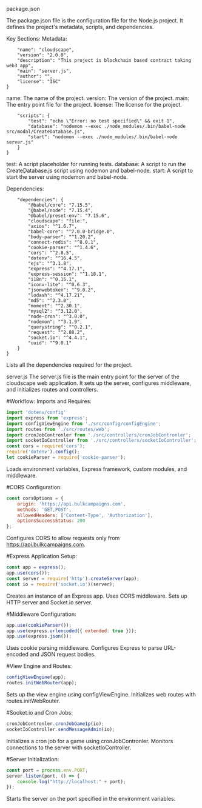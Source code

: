 package.json

The package.json file is the configuration file for the Node.js project. It defines the project's metadata, scripts, and dependencies.

Key Sections:
Metadata:
```{
    "name": "cloudscape",
    "version": "2.0.0",
    "description": "This project is blockchain based contract taking web3 app",
    "main": "server.js",
    "author": "",
    "license": "ISC"
}
```

name: The name of the project.
version: The version of the project.
main: The entry point file for the project.
license: The license for the project.

```{
    "scripts": {
        "test": "echo \"Error: no test specified\" && exit 1",
        "database": "nodemon --exec ./node_modules/.bin/babel-node src/modal/CreateDatabase.js",
        "start": "nodemon --exec ./node_modules/.bin/babel-node server.js"
    }
}
```

test: A script placeholder for running tests.
database: A script to run the CreateDatabase.js script using nodemon and babel-node.
start: A script to start the server using nodemon and babel-node.

Dependencies:
```{
    "dependencies": {
        "@babel/core": "7.15.5",
        "@babel/node": "7.15.4",
        "@babel/preset-env": "7.15.6",
        "cloudscape": "file:",
        "axios": "^1.6.7",
        "babel-core": "^7.0.0-bridge.0",
        "body-parser": "^1.20.2",
        "connect-redis": "^8.0.1",
        "cookie-parser": "^1.4.6",
        "cors": "^2.8.5",
        "dotenv": "^16.4.5",
        "ejs": "^3.1.8",
        "express": "^4.17.1",
        "express-session": "^1.18.1",
        "i18n": "^0.15.1",
        "iconv-lite": "^0.6.3",
        "jsonwebtoken": "^9.0.2",
        "lodash": "^4.17.21",
        "md5": "^2.3.0",
        "moment": "^2.30.1",
        "mysql2": "^3.12.0",
        "node-cron": "^3.0.0",
        "nodemon": "^3.1.9",
        "querystring": "^0.2.1",
        "request": "^2.88.2",
        "socket.io": "^4.4.1",
        "uuid": "^9.0.1"
    }
}
```
Lists all the dependencies required for the project.

server.js
The server.js file is the main entry point for the server of the cloudscape web application. It sets up the server, configures middleware, and initializes routes and controllers.

#Workflow:
Imports and Requires:
```js
import 'dotenv/config'
import express from 'express';
import configViewEngine from './src/config/configEngine';
import routes from './src/routes/web';
import cronJobContronler from './src/controllers/cronJobContronler';
import socketIoController from './src/controllers/socketIoController';
const cors = require('cors');
require('dotenv').config();
let cookieParser = require('cookie-parser');
```
Loads environment variables, Express framework, custom modules, and middleware.

#CORS Configuration:
```js
const corsOptions = {
    origin: 'https://api.bulkcampaigns.com',
    methods: 'GET,POST',
    allowedHeaders: ['Content-Type', 'Authorization'],
    optionsSuccessStatus: 200
};
```
Configures CORS to allow requests only from https://api.bulkcampaigns.com.

#Express Application Setup:

```js
const app = express();
app.use(cors());
const server = require('http').createServer(app);
const io = require('socket.io')(server);
```
Creates an instance of an Express app.
Uses CORS middleware.
Sets up HTTP server and Socket.io server.

#Middleware Configuration:

```js
app.use(cookieParser());
app.use(express.urlencoded({ extended: true }));
app.use(express.json());
```

Uses cookie parsing middleware.
Configures Express to parse URL-encoded and JSON request bodies.

#View Engine and Routes:

```js
configViewEngine(app);
routes.initWebRouter(app);
```
Sets up the view engine using configViewEngine.
Initializes web routes with routes.initWebRouter.

#Socket.io and Cron Jobs:

```js
cronJobContronler.cronJobGame1p(io);
socketIoController.sendMessageAdmin(io);
```
Initializes a cron job for a game using cronJobContronler.
Monitors connections to the server with socketIoController.

#Server Initialization:
```js
const port = process.env.PORT;
server.listen(port, () => {
    console.log("http://localhost:" + port);
});
```
Starts the server on the port specified in the environment variables.
